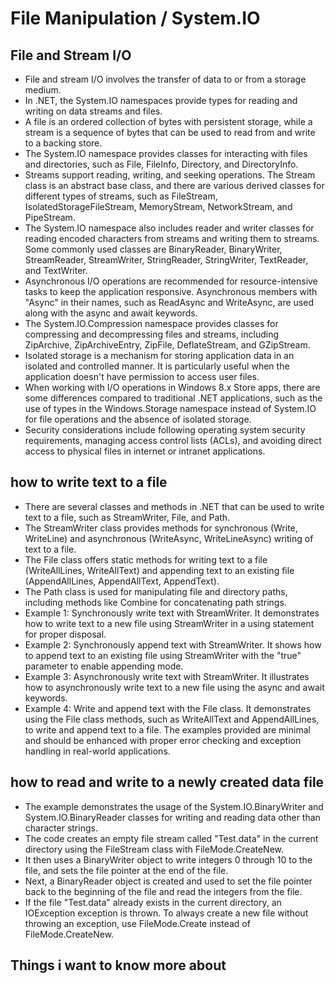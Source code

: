 # File Manipulation / System.IO

## File and Stream I/O

* File and stream I/O involves the transfer of data to or from a storage medium.
* In .NET, the System.IO namespaces provide types for reading and writing on data streams and files.
* A file is an ordered collection of bytes with persistent storage, while a stream is a sequence of bytes that can be used to read from and write to a backing store.
* The System.IO namespace provides classes for interacting with files and directories, such as File, FileInfo, Directory, and DirectoryInfo.
* Streams support reading, writing, and seeking operations. The Stream class is an abstract base class, and there are various derived classes for different types of streams, such as FileStream, IsolatedStorageFileStream, MemoryStream, NetworkStream, and PipeStream.
* The System.IO namespace also includes reader and writer classes for reading encoded characters from streams and writing them to streams. Some commonly used classes are BinaryReader, BinaryWriter, StreamReader, StreamWriter, StringReader, StringWriter, TextReader, and TextWriter.
* Asynchronous I/O operations are recommended for resource-intensive tasks to keep the application responsive. Asynchronous members with "Async" in their names, such as ReadAsync and WriteAsync, are used along with the async and await keywords.
* The System.IO.Compression namespace provides classes for compressing and decompressing files and streams, including ZipArchive, ZipArchiveEntry, ZipFile, DeflateStream, and GZipStream.
* Isolated storage is a mechanism for storing application data in an isolated and controlled manner. It is particularly useful when the application doesn't have permission to access user files.
* When working with I/O operations in Windows 8.x Store apps, there are some differences compared to traditional .NET applications, such as the use of types in the Windows.Storage namespace instead of System.IO for file operations and the absence of isolated storage.
* Security considerations include following operating system security requirements, managing access control lists (ACLs), and avoiding direct access to physical files in internet or intranet applications.

## how to write text to a file

* There are several classes and methods in .NET that can be used to write text to a file, such as StreamWriter, File, and Path.
* The StreamWriter class provides methods for synchronous (Write, WriteLine) and asynchronous (WriteAsync, WriteLineAsync) writing of text to a file.
* The File class offers static methods for writing text to a file (WriteAllLines, WriteAllText) and appending text to an existing file (AppendAllLines, AppendAllText, AppendText).
* The Path class is used for manipulating file and directory paths, including methods like Combine for concatenating path strings.
* Example 1: Synchronously write text with StreamWriter. It demonstrates how to write text to a new file using StreamWriter in a using statement for proper disposal.
* Example 2: Synchronously append text with StreamWriter. It shows how to append text to an existing file using StreamWriter with the "true" parameter to enable appending mode.
* Example 3: Asynchronously write text with StreamWriter. It illustrates how to asynchronously write text to a new file using the async and await keywords.
* Example 4: Write and append text with the File class. It demonstrates using the File class methods, such as WriteAllText and AppendAllLines, to write and append text to a file.
The examples provided are minimal and should be enhanced with proper error checking and exception handling in real-world applications.

## how to read and write to a newly created data file

* The example demonstrates the usage of the System.IO.BinaryWriter and System.IO.BinaryReader classes for writing and reading data other than character strings.
* The code creates an empty file stream called "Test.data" in the current directory using the FileStream class with FileMode.CreateNew.
* It then uses a BinaryWriter object to write integers 0 through 10 to the file, and sets the file pointer at the end of the file.
* Next, a BinaryReader object is created and used to set the file pointer back to the beginning of the file and read the integers from the file.
* If the file "Test.data" already exists in the current directory, an IOException exception is thrown. To always create a new file without throwing an exception, use FileMode.Create instead of FileMode.CreateNew.


## Things i want to know more about 

